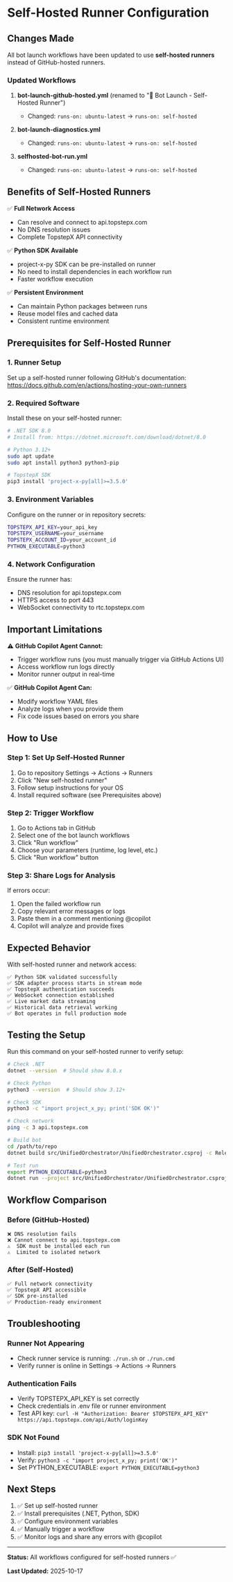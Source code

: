 # Self-Hosted Runner Configuration

## Changes Made

All bot launch workflows have been updated to use **self-hosted runners** instead of GitHub-hosted runners.

### Updated Workflows

1. **bot-launch-github-hosted.yml** (renamed to "🚀 Bot Launch - Self-Hosted Runner")
   - Changed: `runs-on: ubuntu-latest` → `runs-on: self-hosted`
   
2. **bot-launch-diagnostics.yml**
   - Changed: `runs-on: ubuntu-latest` → `runs-on: self-hosted`
   
3. **selfhosted-bot-run.yml**
   - Changed: `runs-on: ubuntu-latest` → `runs-on: self-hosted`

## Benefits of Self-Hosted Runners

✅ **Full Network Access**
- Can resolve and connect to api.topstepx.com
- No DNS resolution issues
- Complete TopstepX API connectivity

✅ **Python SDK Available**
- project-x-py SDK can be pre-installed on runner
- No need to install dependencies in each workflow run
- Faster workflow execution

✅ **Persistent Environment**
- Can maintain Python packages between runs
- Reuse model files and cached data
- Consistent runtime environment

## Prerequisites for Self-Hosted Runner

### 1. Runner Setup
Set up a self-hosted runner following GitHub's documentation:
https://docs.github.com/en/actions/hosting-your-own-runners

### 2. Required Software
Install these on your self-hosted runner:
```bash
# .NET SDK 8.0
# Install from: https://dotnet.microsoft.com/download/dotnet/8.0

# Python 3.12+
sudo apt update
sudo apt install python3 python3-pip

# TopstepX SDK
pip3 install 'project-x-py[all]>=3.5.0'
```

### 3. Environment Variables
Configure on the runner or in repository secrets:
```bash
TOPSTEPX_API_KEY=your_api_key
TOPSTEPX_USERNAME=your_username
TOPSTEPX_ACCOUNT_ID=your_account_id
PYTHON_EXECUTABLE=python3
```

### 4. Network Configuration
Ensure the runner has:
- DNS resolution for api.topstepx.com
- HTTPS access to port 443
- WebSocket connectivity to rtc.topstepx.com

## Important Limitations

⚠️ **GitHub Copilot Agent Cannot:**
- Trigger workflow runs (you must manually trigger via GitHub Actions UI)
- Access workflow run logs directly
- Monitor runner output in real-time

✅ **GitHub Copilot Agent Can:**
- Modify workflow YAML files
- Analyze logs when you provide them
- Fix code issues based on errors you share

## How to Use

### Step 1: Set Up Self-Hosted Runner
1. Go to repository Settings → Actions → Runners
2. Click "New self-hosted runner"
3. Follow setup instructions for your OS
4. Install required software (see Prerequisites above)

### Step 2: Trigger Workflow
1. Go to Actions tab in GitHub
2. Select one of the bot launch workflows
3. Click "Run workflow"
4. Choose your parameters (runtime, log level, etc.)
5. Click "Run workflow" button

### Step 3: Share Logs for Analysis
If errors occur:
1. Open the failed workflow run
2. Copy relevant error messages or logs
3. Paste them in a comment mentioning @copilot
4. Copilot will analyze and provide fixes

## Expected Behavior

With self-hosted runner and network access:

```
✅ Python SDK validated successfully
✅ SDK adapter process starts in stream mode
✅ TopstepX authentication succeeds
✅ WebSocket connection established
✅ Live market data streaming
✅ Historical data retrieval working
✅ Bot operates in full production mode
```

## Testing the Setup

Run this command on your self-hosted runner to verify setup:

```bash
# Check .NET
dotnet --version  # Should show 8.0.x

# Check Python
python3 --version  # Should show 3.12+

# Check SDK
python3 -c "import project_x_py; print('SDK OK')"

# Check network
ping -c 3 api.topstepx.com

# Build bot
cd /path/to/repo
dotnet build src/UnifiedOrchestrator/UnifiedOrchestrator.csproj -c Release

# Test run
export PYTHON_EXECUTABLE=python3
dotnet run --project src/UnifiedOrchestrator/UnifiedOrchestrator.csproj -c Release
```

## Workflow Comparison

### Before (GitHub-Hosted)
```
❌ DNS resolution fails
❌ Cannot connect to api.topstepx.com
⚠️  SDK must be installed each run
⚠️  Limited to isolated network
```

### After (Self-Hosted)
```
✅ Full network connectivity
✅ TopstepX API accessible
✅ SDK pre-installed
✅ Production-ready environment
```

## Troubleshooting

### Runner Not Appearing
- Check runner service is running: `./run.sh` or `./run.cmd`
- Verify runner is online in Settings → Actions → Runners

### Authentication Fails
- Verify TOPSTEPX_API_KEY is set correctly
- Check credentials in .env file or runner environment
- Test API key: `curl -H "Authorization: Bearer $TOPSTEPX_API_KEY" https://api.topstepx.com/api/Auth/loginKey`

### SDK Not Found
- Install: `pip3 install 'project-x-py[all]>=3.5.0'`
- Verify: `python3 -c "import project_x_py; print('OK')"`
- Set PYTHON_EXECUTABLE: `export PYTHON_EXECUTABLE=python3`

## Next Steps

1. ✅ Set up self-hosted runner
2. ✅ Install prerequisites (.NET, Python, SDK)
3. ✅ Configure environment variables
4. ✅ Manually trigger a workflow
5. ✅ Monitor logs and share any errors with @copilot

---

**Status:** All workflows configured for self-hosted runners ✅

**Last Updated:** 2025-10-17
